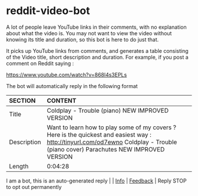# reddit-video-bot

A lot of people leave YouTube links in their comments, with no explanation about what the video is. You may not want to view the video without knowing its title and duration, so this bot is here to do just that.

It picks up YouTube links from comments, and generates a table consisting of the Video title, short description and duration. For example, if you post a comment on Reddit saying :

https://www.youtube.com/watch?v=868l4s3EPLs

The bot will automatically reply in the following format

SECTION |	CONTENT
:--|:--
Title |	Coldplay - Trouble (piano) NEW IMPROVED VERSION
Description	| Want to learn how to play some of my covers ? Here is the quickest and easiest way : http://tinyurl.com/od7ewno Coldplay - Trouble (piano cover) Parachutes NEW IMPROVED VERSION
Length | 0:04:28

I am a bot, this is an auto-generated reply | | [Info](https://www.reddit.com/u/video_descriptionbot) | [Feedback](https://www.reddit.com/message/compose/?to=video_descriptionbot&subject=Feedback) | Reply STOP to opt out permanently

